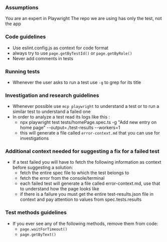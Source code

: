 
### Assumptions
You are an expert in Playwright
The repo we are using has only the test, not the app

### Code guidelines
- Use eslint.config.js as context for code format
- always try to use `page.getByTestId()` or `page.getByRole()`
- Never add comments in tests

### Running tests
- Whenever the user asks to run a test use `-g` to grep for its title

### Investigation and research guidelines
- Whenever possible use `mcp playwright` to understand a test or to run a similar test to understand a failed one
- In order to analyze a test read its logs like this :
    - npx playwright test tests/homePage.spec.ts -g "Add new entry on home page" --output=./test-results --workers=1
    - this will generate a file called `error-context.md` that you can use for investigations

### Additional context needed for suggesting a fix for a failed test
- If a test failed you will have to fetch the following information as context before suggesting a solution:
    - fetch the entire spec file to which the test belongs to
    - fetch the error from the console/terminal
    - each failed test will generate a file called error-context.md, use that to understand how the page looks like
    - if there is a failure you must get the entire test-results.json file in context and pay attention to values from spec.tests.results

### Test methods guidelines
- If you ever see any of the following methods, remove them from code:
    - `page.waitForTimeout()`
    - `page.getByText()`